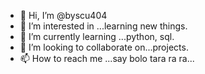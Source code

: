 - 👋 Hi, I’m @byscu404
- 👀 I’m interested in ...learning new things.
- 🌱 I’m currently learning ...python, sql.
- 💞️ I’m looking to collaborate on...projects.
- 📫 How to reach me ...say bolo tara ra ra...

<!---
byscu404/byscu404 is a ✨ special ✨ repository because its `README.md` (this file) appears on your GitHub profile.
You can click the Preview link to take a look at your changes.
--->
